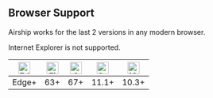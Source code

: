 ## Browser Support

Airship works for the last 2 versions in any modern browser.

Internet Explorer is not supported.

| <img src="https://raw.githubusercontent.com/alrra/browser-logos/master/src/edge/edge_48x48.png" alt="Edge" width="24px" height="24px" /> | <img src="https://raw.githubusercontent.com/alrra/browser-logos/master/src/firefox/firefox_48x48.png" alt="Firefox" width="24px" height="24px" /> | <img src="https://raw.githubusercontent.com/alrra/browser-logos/master/src/chrome/chrome_48x48.png" alt="Chrome" width="24px" height="24px" />| <img src="https://raw.githubusercontent.com/alrra/browser-logos/master/src/safari/safari_48x48.png" alt="Safari" width="24px" height="24px" />| <img src="https://raw.githubusercontent.com/alrra/browser-logos/master/src/safari-ios/safari-ios_48x48.png" alt="iOS Safari" width="24px" height="24px" />|
|:---------:|:---------:|:---------:|:---------:|:---------:|
| Edge+| 63+ | 67+ | 11.1+ | 10.3+ |
